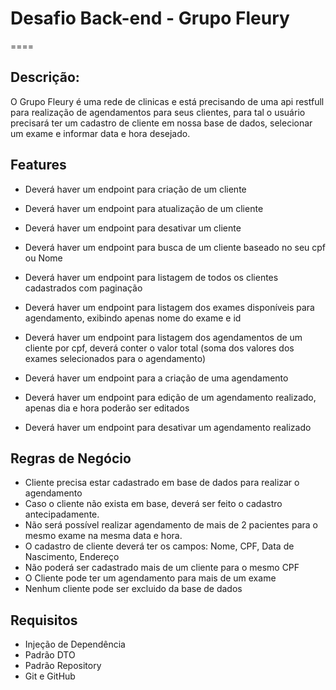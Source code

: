 # Desafio Back-end - Grupo Fleury
====

## Descrição:

O Grupo Fleury é uma rede de clinicas e está precisando de uma api restfull para realização de agendamentos para seus clientes, 
para tal o usuário precisará ter um cadastro de cliente em nossa base de dados, 
selecionar um exame e informar data e hora desejado.

## Features
- Deverá haver um endpoint para criação de um cliente
- Deverá haver um endpoint para atualização de um cliente
- Deverá haver um endpoint para desativar um cliente
- Deverá haver um endpoint para busca de um cliente baseado no seu cpf ou Nome
- Deverá haver um endpoint para listagem de todos os clientes cadastrados com paginação

- Deverá haver um endpoint para listagem dos exames disponíveis para agendamento, exibindo apenas nome do exame e id
- Deverá haver um endpoint para listagem dos agendamentos de um cliente por cpf, deverá conter o valor total (soma dos valores dos exames selecionados para o agendamento)
- Deverá haver um endpoint para a criação de uma agendamento
- Deverá haver um endpoint para edição de um agendamento realizado, apenas dia e hora poderão ser editados
- Deverá haver um endpoint para desativar um agendamento realizado

## Regras de Negócio

- Cliente precisa estar cadastrado em base de dados para realizar o agendamento
- Caso o cliente não exista em base, deverá ser feito o cadastro antecipadamente.
- Não será possível realizar agendamento de mais de 2 pacientes para o mesmo exame na mesma data e hora.
- O cadastro de cliente deverá ter os campos: Nome, CPF, Data de Nascimento, Endereço
- Não poderá ser cadastrado mais de um cliente para o mesmo CPF
- O Cliente pode ter um agendamento para mais de um exame
- Nenhum cliente pode ser excluido da base de dados

## Requisitos

- Injeção de Dependência
- Padrão DTO
- Padrão Repository
- Git e GitHub